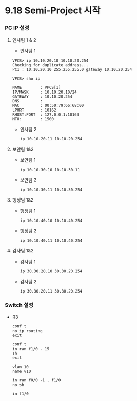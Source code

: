 # 9.18 Semi-Project 시작

### PC IP 설정

1. 인사팀  1 & 2

   - 인사팀 1

   ```
   VPCS> ip 10.10.20.10 10.10.20.254
   Checking for duplicate address...
   PC1 : 10.10.20.10 255.255.255.0 gateway 10.10.20.254
   
   VPCS> sho ip
   
   NAME        : VPCS[1]
   IP/MASK     : 10.10.20.10/24
   GATEWAY     : 10.10.20.254
   DNS         :
   MAC         : 00:50:79:66:68:00
   LPORT       : 10162
   RHOST:PORT  : 127.0.0.1:10163
   MTU:        : 1500
   
   ```

   - 인사팀 2

     ```
     ip 10.10.20.11 10.10.20.254
     ```

2. 보안팀 1&2

   - 보안팀 1

     ```
     ip 10.10.30.10 10.10.30.11
     ```

   - 보안팀 2

     ```
     ip 10.10.30.11 10.10.30.254
     ```

3. 행정팀 1&2

   - 행정팀 1

     ```
     ip 10.10.40.10 10.10.40.254
     ```

   - 행정팀 2

     ```
     ip 10.10.40.11 10.10.40.254
     ```

4. 감사팀 1&2

   - 감사팀 1

     ```
     ip 30.30.20.10 30.30.20.254
     ```

   - 감사팀 2

     ```
     ip 30.30.20.11 30.30.20.254
     ```

### Switch 설정

- R3

  ```
  conf t
  no ip routing
  exit
  
  conf t
  in ran f1/0 - 15
  sh
  exit
  
  vlan 10
  name v10
  
  in ran f0/0 -1 , f1/0
  no sh
  
  in f1/0
  
  
  ```

  

  

  

  